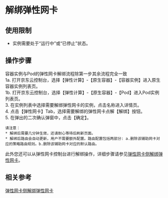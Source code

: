# 解绑弹性网卡

## 使用限制

* 实例需要处于“运行中”或“已停止”状态。

## 操作步骤

容器实例与Pod的弹性网卡解绑流程除第一步其余流程完全一致  
1a. 打开京东云控制台，选择【弹性计算】-【原生容器】-【容器实例】进入原生容器实例列表页。  
1b. 打开京东云控制台，选择【弹性计算】-【原生容器】-【Pod】进入Pod实例列表页。  
3.  在实例列表中选择需要解绑弹性网卡的实例，点击名称进入详情页。  
4.  点击【弹性网卡】Tab，选择需要解绑的弹性网卡点解【解绑】按钮。  
5.  在弹出的二次确认弹窗中，点击【确定】。  
		
		
	请注意：
    * 解绑后需要几分钟生效，还请耐心等待后刷新页面。
    * 解绑后路由会自动更新，用户不需要额外配置。路由配置包括两部分: a.删除该辅助网卡对应的策略路由规则。b.删除该辅助网卡对应的默认路由。

此外您还可以从弹性网卡控制台进行解绑操作，详细步骤请参见[弹性网卡侧解绑弹性网卡](../../../../Networking/Elastic-Network-Interface/Operation-Guide/Elastic-Network-Interface-Management/Disassociate-Elastic-Network-Interface.md)。

## 相关参考
[弹性网卡侧解绑弹性网卡](../../../../Networking/Elastic-Network-Interface/Operation-Guide/Elastic-Network-Interface-Management/Disassociate-Elastic-Network-Interface.md)
